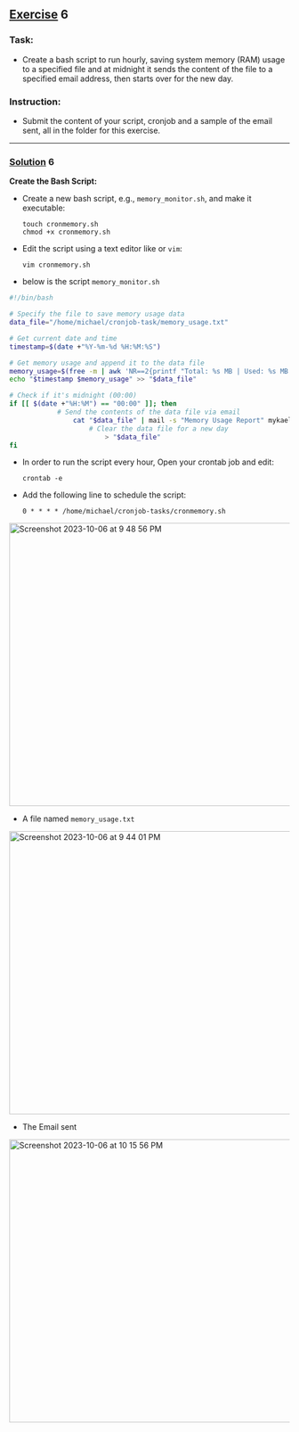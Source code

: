 ## [Exercise]() 6

### Task:

* Create a bash script to run hourly, saving system memory (RAM) usage to a specified file and at midnight it sends the content of the file to a specified email address, then starts over for the new day.

### Instruction:

- Submit the content of your script, cronjob and a sample of the email sent, all in the folder for this exercise.
---
 ### [Solution]() 6

 **Create the Bash Script:**

- Create a new bash script, e.g., `memory_monitor.sh`, and make it executable:

   ```
   touch cronmemory.sh
   chmod +x cronmemory.sh
   ```

- Edit the script using a text editor like or `vim`:

   ```
   vim cronmemory.sh
   ```
- below is the script `memory_monitor.sh`
  
``` bash
#!/bin/bash

# Specify the file to save memory usage data
data_file="/home/michael/cronjob-task/memory_usage.txt"

# Get current date and time
timestamp=$(date +"%Y-%m-%d %H:%M:%S")

# Get memory usage and append it to the data file
memory_usage=$(free -m | awk 'NR==2{printf "Total: %s MB | Used: %s MB | Free: %s MB", $2, $3, $4}')
echo "$timestamp $memory_usage" >> "$data_file"

# Check if it's midnight (00:00)
if [[ $(date +"%H:%M") == "00:00" ]]; then
            # Send the contents of the data file via email
                cat "$data_file" | mail -s "Memory Usage Report" mykaelgeorge@gmail.com
                    # Clear the data file for a new day
                        > "$data_file"
fi
```

- In order to run the script every hour, Open your crontab job and edit:

   ```
   crontab -e
   ```

- Add the following line to schedule the script:

   ```
   0 * * * * /home/michael/cronjob-tasks/cronmemory.sh
   ```
<img width="508" alt="Screenshot 2023-10-06 at 9 48 56 PM" src="https://github.com/Igeorgemichael/Altschool-Cloud-Eng_Assignment/assets/125099848/95716602-699c-4686-a8b4-9440bbb578d7">

- A file named `memory_usage.txt`
  
<img width="508" alt="Screenshot 2023-10-06 at 9 44 01 PM" src="https://github.com/Igeorgemichael/Altschool-Cloud-Eng_Assignment/assets/125099848/78b634cd-3aca-433e-bf6e-b4260816debd">

- The Email sent
<img width="508" alt="Screenshot 2023-10-06 at 10 15 56 PM" src="https://github.com/Igeorgemichael/Altschool-Cloud-Eng_Assignment/assets/125099848/40187cf8-9008-43de-a643-86a3854c6229">


















